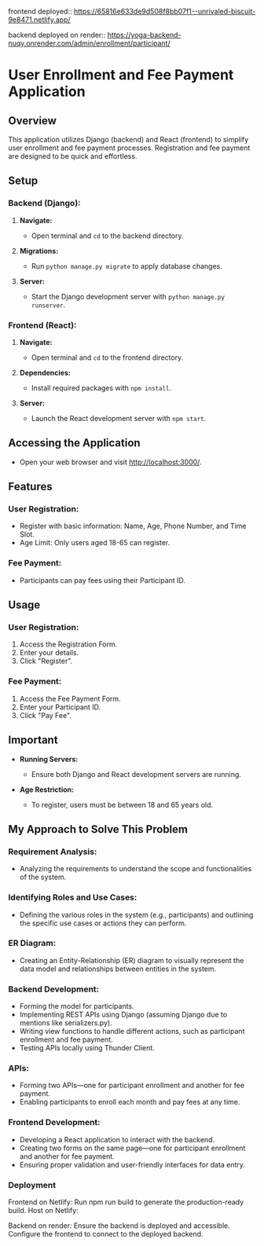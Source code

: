 frontend deployed:: https://65816e633de9d508f8bb07f1--unrivaled-biscuit-9e8471.netlify.app/

backend deployed on render:: https://yoga-backend-nuqy.onrender.com/admin/enrollment/participant/
# User Enrollment and Fee Payment Application

## Overview

This application utilizes Django (backend) and React (frontend) to simplify user enrollment and fee payment processes. Registration and fee payment are designed to be quick and effortless.

## Setup

### Backend (Django):

1. **Navigate:**
   - Open terminal and `cd` to the backend directory.

2. **Migrations:**
   - Run `python manage.py migrate` to apply database changes.

3. **Server:**
   - Start the Django development server with `python manage.py runserver`.

### Frontend (React):

1. **Navigate:**
   - Open terminal and `cd` to the frontend directory.

2. **Dependencies:**
   - Install required packages with `npm install`.

3. **Server:**
   - Launch the React development server with `npm start`.

## Accessing the Application

- Open your web browser and visit [http://localhost:3000/](http://localhost:3000/).

## Features

### User Registration:

- Register with basic information: Name, Age, Phone Number, and Time Slot.
- Age Limit: Only users aged 18-65 can register.

### Fee Payment:

- Participants can pay fees using their Participant ID.

## Usage

### User Registration:

1. Access the Registration Form.
2. Enter your details.
3. Click "Register".

### Fee Payment:

1. Access the Fee Payment Form.
2. Enter your Participant ID.
3. Click "Pay Fee".

## Important

- **Running Servers:**
  - Ensure both Django and React development servers are running.

- **Age Restriction:**
  - To register, users must be between 18 and 65 years old.

## My Approach to Solve This Problem

### Requirement Analysis:

- Analyzing the requirements to understand the scope and functionalities of the system.

### Identifying Roles and Use Cases:

- Defining the various roles in the system (e.g., participants) and outlining the specific use cases or actions they can perform.

### ER Diagram:

- Creating an Entity-Relationship (ER) diagram to visually represent the data model and relationships between entities in the system.

### Backend Development:

- Forming the model for participants.
- Implementing REST APIs using Django (assuming Django due to mentions like serializers.py).
- Writing view functions to handle different actions, such as participant enrollment and fee payment.
- Testing APIs locally using Thunder Client.

### APIs:

- Forming two APIs—one for participant enrollment and another for fee payment.
- Enabling participants to enroll each month and pay fees at any time.

### Frontend Development:

- Developing a React application to interact with the backend.
- Creating two forms on the same page—one for participant enrollment and another for fee payment.
- Ensuring proper validation and user-friendly interfaces for data entry.

  
### Deployment
Frontend on Netlify:
Run npm run build to generate the production-ready build.
Host on Netlify:
 
Backend on render:
Ensure the backend is deployed and accessible.
Configure the frontend to connect to the deployed backend.
